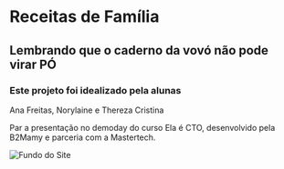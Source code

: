 # Receitas de Família

## Lembrando que o caderno da vovó não pode virar PÓ

### Este projeto foi idealizado pela alunas

Ana Freitas, Norylaine e Thereza Cristina

Par a presentação no demoday do curso Ela é CTO, desenvolvido pela B2Mamy e parceria com a Mastertech.

![Fundo do Site](\images\fundoprincipal.png)
